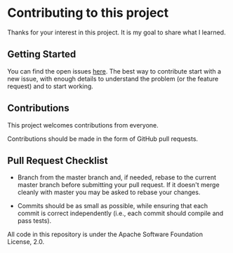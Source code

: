 # Contributing to this project

Thanks for your interest in this project. It is my goal to share what I learned.

## Getting Started

You can find the open issues [here](https://github.com/GioF71/portainer-systemd/issues). 
The best way to contribute start with a new issue, with enough details to understand the problem (or the feature request) and to start working.

## Contributions

This project welcomes contributions from everyone.

Contributions should be made in the form of GitHub pull requests.

## Pull Request Checklist

- Branch from the master branch and, if needed, rebase to the current master
  branch before submitting your pull request. If it doesn't merge cleanly with
  master you may be asked to rebase your changes.

- Commits should be as small as possible, while ensuring that each commit is
  correct independently (i.e., each commit should compile and pass tests). 

All code in this repository is under the Apache Software Foundation License, 2.0.
